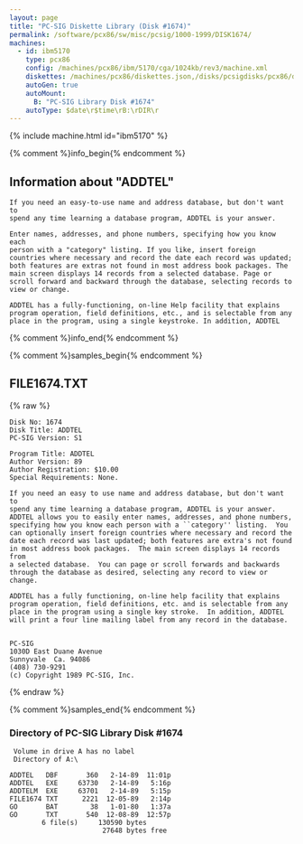 ```yaml
---
layout: page
title: "PC-SIG Diskette Library (Disk #1674)"
permalink: /software/pcx86/sw/misc/pcsig/1000-1999/DISK1674/
machines:
  - id: ibm5170
    type: pcx86
    config: /machines/pcx86/ibm/5170/cga/1024kb/rev3/machine.xml
    diskettes: /machines/pcx86/diskettes.json,/disks/pcsigdisks/pcx86/diskettes.json
    autoGen: true
    autoMount:
      B: "PC-SIG Library Disk #1674"
    autoType: $date\r$time\rB:\rDIR\r
---
```


{% include machine.html id="ibm5170" %}

{% comment %}info_begin{% endcomment %}

## Information about "ADDTEL"

    If you need an easy-to-use name and address database, but don't want to
    spend any time learning a database program, ADDTEL is your answer.
    
    Enter names, addresses, and phone numbers, specifying how you know each
    person with a "category" listing. If you like, insert foreign
    countries where necessary and record the date each record was updated;
    both features are extras not found in most address book packages. The
    main screen displays 14 records from a selected database. Page or
    scroll forward and backward through the database, selecting records to
    view or change.
    
    ADDTEL has a fully-functioning, on-line Help facility that explains
    program operation, field definitions, etc., and is selectable from any
    place in the program, using a single keystroke. In addition, ADDTEL
{% comment %}info_end{% endcomment %}

{% comment %}samples_begin{% endcomment %}

## FILE1674.TXT

{% raw %}
```
Disk No: 1674                                                           
Disk Title: ADDTEL                                                      
PC-SIG Version: S1                                                      
                                                                        
Program Title: ADDTEL                                                   
Author Version: 89                                                      
Author Registration: $10.00                                             
Special Requirements: None.                                             
                                                                        
If you need an easy to use name and address database, but don't want to 
spend any time learning a database program, ADDTEL is your answer.      
ADDTEL allows you to easily enter names, addresses, and phone numbers,  
specifying how you know each person with a ``category'' listing.  You   
can optionally insert foreign countries where necessary and record the  
date each record was last updated; both features are extra's not found  
in most address book packages.  The main screen displays 14 records from
a selected database.  You can page or scroll forwards and backwards     
through the database as desired, selecting any record to view or change.
                                                                        
ADDTEL has a fully functioning, on-line help facility that explains     
program operation, field definitions, etc. and is selectable from any   
place in the program using a single key stroke.  In addition, ADDTEL    
will print a four line mailing label from any record in the database.   
                                                                        
                                                                        
PC-SIG                                                                  
1030D East Duane Avenue                                                 
Sunnyvale  Ca. 94086                                                    
(408) 730-9291                                                          
(c) Copyright 1989 PC-SIG, Inc.                                         
```
{% endraw %}

{% comment %}samples_end{% endcomment %}

### Directory of PC-SIG Library Disk #1674

     Volume in drive A has no label
     Directory of A:\

    ADDTEL   DBF       360   2-14-89  11:01p
    ADDTEL   EXE     63730   2-14-89   5:16p
    ADDTELM  EXE     63701   2-14-89   5:15p
    FILE1674 TXT      2221  12-05-89   2:14p
    GO       BAT        38   1-01-80   1:37a
    GO       TXT       540  12-08-89  12:57p
            6 file(s)     130590 bytes
                           27648 bytes free
